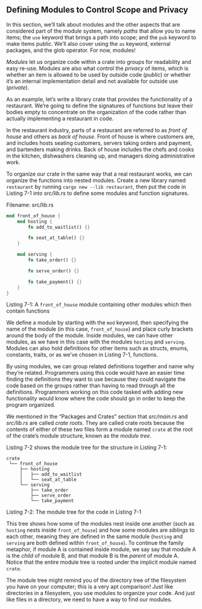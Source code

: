 ## Defining Modules to Control Scope and Privacy

In this section, we’ll talk about modules and the other aspects that are
considered part of the module system, namely *paths* that allow you to name
items; the `use` keyword that brings a path into scope; and the `pub` keyword
to make items public. We’ll also cover using the `as` keyword, external
packages, and the glob operator. For now, modules!

*Modules* let us organize code within a crate into groups for readability and
easy re-use. Modules are also what control the *privacy* of items, which is
whether an item is allowed to be used by outside code (*public*) or whether
it’s an internal implementation detail and not available for outside use
(*private*).

As an example, let’s write a library crate that provides the functionality of a
restaurant. We’re going to define the signatures of functions but leave their
bodies empty to concentrate on the organization of the code rather than
actually implementing a restaurant in code.

In the restaurant industry, parts of a restaurant are referred to as *front of
house* and others as *back of house*. Front of house is where customers are,
and includes hosts seating customers, servers taking orders and payment, and
bartenders making drinks. Back of house includes the chefs and cooks in the
kitchen, dishwashers cleaning up, and managers doing administrative work.

To organize our crate in the same way that a real restaurant works, we can
organize the functions into nested modules. Create a new library named
`restaurant` by running `cargo new --lib restaurant`, then put the code in
Listing 7-1 into *src/lib.rs* to define some modules and function signatures.

<span class="filename">Filename: src/lib.rs</span>

```rust
mod front_of_house {
    mod hosting {
        fn add_to_waitlist() {}

        fn seat_at_table() {}
    }

    mod serving {
        fn take_order() {}

        fn serve_order() {}

        fn take_payment() {}
    }
}
```

<span class="caption">Listing 7-1: A `front_of_house` module containing other
modules which then contain functions</span>

We define a module by starting with the `mod` keyword, then specifying the name
of the module (in this case, `front_of_house`) and place curly brackets around
the body of the module. Inside modules, we can have other modules, as we have
in this case with the modules `hosting` and `serving`. Modules can also hold
definitions for other items such as structs, enums, constants, traits, or as
we’ve chosen in Listing 7-1, functions.

By using modules, we can group related definitions together and name why
they’re related. Programmers using this code would have an easier time finding
the definitions they want to use because they could navigate the code based on
the groups rather than having to read through all the definitions. Programmers
working on this code tasked with adding new functionality would know where the
code should go in order to keep the program organized.

We mentioned in the “Packages and Crates” section that *src/main.rs* and
*src/lib.rs* are called *crate roots*. They are called crate roots because the
contents of either of these two files form a module named `crate` at the root
of the crate’s module structure, known as the *module tree*.

Listing 7-2 shows the module tree for the structure in Listing 7-1:

```text
crate
 └── front_of_house
     ├── hosting
     │   ├── add_to_waitlist
     │   └── seat_at_table
     └── serving
         ├── take_order
         ├── serve_order
         └── take_payment
```

<span class="caption">Listing 7-2: The module tree for the code in Listing
7-1</span>

This tree shows how some of the modules nest inside one another (such as
`hosting` nests inside `front_of_house`) and how some modules are *siblings* to
each other, meaning they are defined in the same module (`hosting` and
`serving` are both defined within `front_of_house`). To continue the family
metaphor, if module A is contained inside module, we say say that module A is
the *child* of module B, and that module B is the *parent* of module A. Notice
that the entire module tree is rooted under the implicit module named `crate`.

The module tree might remind you of the directory tree of the filesystem you
have on your computer; this is a very apt comparison! Just like directories in
a filesystem, you use modules to organize your code. And just like files in a
directory, we need to have a way to find our modules.
